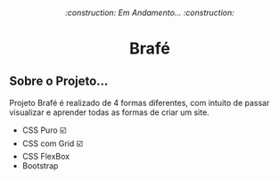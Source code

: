 <h6 align="center"> 
 :construction: Em Andamento...  :construction:
</h6>

<h1 align="center">Brafé</h1>


<h2>Sobre o Projeto...</h2>
Projeto Brafé é realizado de 4 formas diferentes, com intuito de passar
visualizar e aprender todas as formas de criar um site.

-  CSS Puro :ballot_box_with_check:
-  CSS com Grid :ballot_box_with_check:
-  CSS FlexBox
-  Bootstrap


